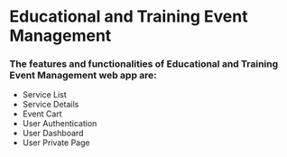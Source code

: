 # Educational and Training Event Management

### The features and functionalities of Educational and Training Event Management web app are:

- Service List
- Service Details
- Event Cart
- User Authentication
- User Dashboard
- User Private Page